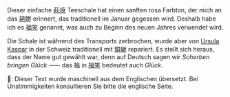 <p>Dieser einfache <abbr title="Hagi ware">萩焼</abbr> Teeschale hat einen sanften rosa Farbton, der mich an das <abbr title="hanabira mochi">葩餅</abbr> erinnert, das traditionell im Januar gegessen wird. Deshalb habe ich es <abbr title="fuku warai">福笑</abbr> genannt, was auch zu Beginn des neuen Jahres verwendet wird.</p>
<p>Die Schale ist während des Transports zerbrochen, wurde aber von <a href="https://www.japanraum.net/kintsugi">Ursula Kaspar</a> in der Schweiz traditionell mit <abbr title="silver joinery">銀継</abbr> repariert. Es stellt sich heraus, dass der Name gut gewählt war, denn auf Deutsch sagen wir <em>Scherben bringen Glück</em> ⸺ das 福 in <abbr title="fuku warai">福笑</abbr> bedeutet auch <em>Glück</em>.</p>
👾: Dieser Text wurde maschinell aus dem Englischen übersetzt. Bei Unstimmigkeiten konsultieren Sie bitte die englische Seite.
